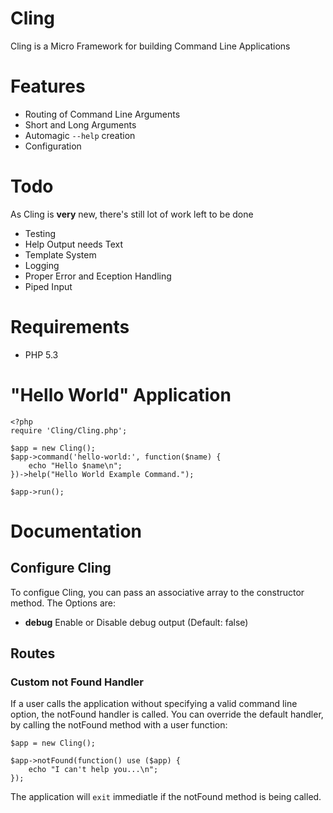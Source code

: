 # Cling

Cling is a Micro Framework for building Command Line Applications

# Features

* Routing of Command Line Arguments
* Short and Long Arguments
* Automagic `--help` creation
* Configuration

# Todo

As Cling is **very** new, there's still lot of work left to be done

* Testing
* Help Output needs Text
* Template System
* Logging
* Proper Error and Eception Handling
* Piped Input

# Requirements

* PHP 5.3

# "Hello World" Application

    <?php
    require 'Cling/Cling.php';

    $app = new Cling();
    $app->command('hello-world:', function($name) {
        echo "Hello $name\n";
    })->help("Hello World Example Command.");

    $app->run();


# Documentation

## Configure Cling

To configue Cling, you can pass an associative array to the constructor method. The Options are:

* **debug** Enable or Disable debug output (Default: false)


## Routes

### Custom not Found Handler

If a user calls the application without specifying a valid command line option, the notFound handler is called.
You can override the default handler, by calling the notFound method with a user function:

    $app = new Cling();
    
    $app->notFound(function() use ($app) {
        echo "I can't help you...\n";
    });
    
    
The application will `exit` immediatle if the notFound method is being called.


